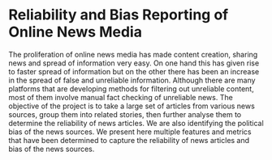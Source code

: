 <h1>Reliability and Bias Reporting of Online News Media</h1>
The proliferation of online news media has made content creation, sharing news and spread of information very easy. On one hand this has given rise to faster spread of information but on the other there has been an increase in the spread of false and unreliable information. Although there are many platforms that are developing methods for filtering out unreliable content, most of them involve manual fact checking of unreliable news. The objective of the project is to take a large set of articles from various news sources, group them into related stories, then further analyse them to determine the reliability of news articles. We are also identifying the political bias of the news sources. We present here multiple features and metrics that have been determined to capture the reliability of news articles and bias of the news sources.
